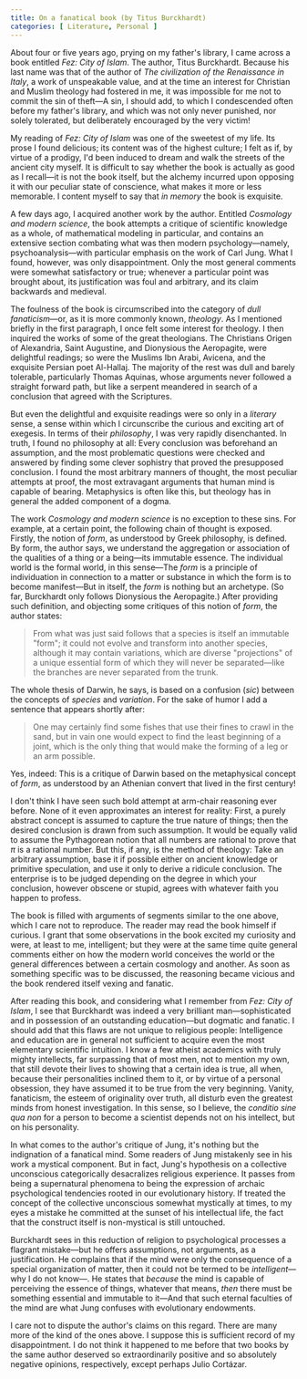 ```yaml
---
title: On a fanatical book (by Titus Burckhardt)
categories: [ Literature, Personal ]
---
```


About four or five years ago, prying on my father's library, I came across a
book entitled *Fez: City of Islam*. The author, Titus Burckhardt. Because his
last name was that of the author of *The civilization of the Renaissance in
Italy*, a work of unspeakable value, and at the time an interest for Christian
and Muslim theology had fostered in me, it was impossible for me not to commit
the sin of theft—A sin, I should add, to which I condescended often before my
father's library, and which was not only never punished, nor solely tolerated,
but deliberately encouraged by the very victim!

My reading of *Fez: City of Islam* was one of the sweetest of my life. Its prose
I found delicious; its content was of the highest culture; I felt as if, by
virtue of a prodigy, I'd been induced to dream and walk the streets of the
ancient city myself. It is difficult to say whether the book is actually as good
as I recall—it is not the book itself, but the alchemy incurred upon opposing it
with our peculiar state of conscience, what makes it more or less memorable. I
content myself to say that *in memory* the book is exquisite. 

A few days ago, I acquired another work by the author. Entitled *Cosmology and
modern science*, the book attempts a critique of scientific knowledge as a
whole, of mathematical modeling in particular, and contains an extensive section
combating what was then modern psychology—namely, psychoanalysis—with particular
emphasis on the work of Carl Jung. What I found, however, was only
disappointment. Only the most general comments were somewhat satisfactory or
true; whenever a particular point was brought about, its justification was foul
and arbitrary, and its claim backwards and medieval.

The foulness of the book is circumscribed into the category of *dull
fanaticism*—or, as it is more commonly known, *theology*. As I mentioned briefly
in the first paragraph, I once felt some interest for theology. I then inquired
the works of some of the great theologians. The Christians Origen of Alexandria,
Saint Augustine, and Dionysious the Aeropagite, were delightful readings; so
were the Muslims Ibn Arabi, Avicena, and the exquisite Persian poet Al-Hallaj.
The majority of the rest was dull and barely tolerable, particularly Thomas
Aquinas, whose arguments never followed a straight forward path, but like a
serpent meandered in search of a conclusion that agreed with the Scriptures.

But even the delightful and exquisite readings were so only in a *literary*
sense, a sense within which I circunscribe the curious and exciting art of
exegesis. In terms of their *philosophy*, I was very rapidly disenchanted. In
truth, I found no philosophy at all: Every conclusion was beforehand an
assumption, and the most problematic questions were checked and answered by
finding some clever sophistry that proved the presupposed conclusion. I found
the most arbitrary manners of thought, the most peculiar attempts at proof, the
most extravagant arguments that human mind is capable of bearing. Metaphysics is
often like this, but theology has in general the added component of a dogma.

The work *Cosmology and modern science* is no exception to these sins. For
example, at a certain point, the following chain of thought is exposed. Firstly,
the notion of *form*, as understood by Greek philosophy, is defined. By form,
the author says, we understand the aggregation or association of the qualities
of a thing or a being—its immutable essence. The individual world is the formal
world, in this sense—The *form* is a principle of individuation in connection to
a matter or substance in which the form is to become manifest—But in itself, the
*form* is nothing but an archetype. (So far, Burckhardt only follows Dionysious
the Aeropagite.) After providing such definition, and objecting some critiques
of this notion of *form*, the author states:

>From what was just said follows that a species is itself an immutable "form";
>it could not evolve and transform into another species, although it may contain
>variations, which are diverse "projections" of a unique essential form of which
>they will never be separated—like the branches are never separated from the
>trunk.

The whole thesis of Darwin, he says, is based on a confusion (*sic*) between the
concepts of *species* and *variation*. For the sake of humor I add a sentence
that appears shortly after:

>One may certainly find some fishes that use their fines to crawl in the sand,
>but in vain one would expect to find the least beginning of a joint, which is
>the only thing that would make the forming of a leg or an arm possible.

Yes, indeed: This is a critique of Darwin based on the metaphysical concept of
*form*, as understood by an Athenian convert that lived in the first century! 

I don't think I have seen such bold attempt at arm-chair reasoning ever before.
None of it even approximates an interest for reality: First, a purely abstract
concept is assumed to capture the true nature of things; then the desired
conclusion is drawn from such assumption. It would be equally valid to assume
the Pythagorean notion that all numbers are rational to prove that $\pi$ is a
rational number. But this, if any, is the method of theology: Take an arbitrary
assumption, base it if possible either on ancient knowledge or primitive
speculation, and use it only to derive a ridicule conclusion. The enterprise is
to be judged depending on the degree in which your conclusion, however obscene
or stupid, agrees with whatever faith you happen to profess.

The book is filled with arguments of segments similar to the one above, which I
care not to reproduce. The reader may read the book himself if curious. I grant
that some observations in the book excited my curiosity and were, at least to
me, intelligent; but they were at the same time quite general comments either on
how the modern world conceives the world or the general differences between a
certain cosmology and another. As soon as something specific was to be
discussed, the reasoning became vicious and the book rendered itself vexing and
fanatic. 

After reading this book, and considering what I remember from *Fez: City of
Islam*, I see that Burckhardt was indeed a very brilliant man—sophisticated and
in possession of an outstanding education—but dogmatic and fanatic. I should add
that this flaws are not unique to religious people: Intelligence and education
are in general not sufficient to acquire even the most elementary scientific
intuition. I know a few atheist academics with truly mighty intellects, far
surpassing that of most men, not to mention my own, that still devote their
lives to showing that a certain idea is true, all when, because their
personalities inclined them to it, or by virtue of a personal obsession, they
have assumed it to be true from the very beginning. Vanity, fanaticism, the
esteem of originality over truth, all disturb even the greatest minds from
honest investigation. In this sense,  so I believe, the *conditio sine qua non*
for a person to become a scientist depends not on his intellect, but on his
personality.

In what comes to the author's critique of Jung, it's nothing but the indignation
of a fanatical mind. Some readers of Jung mistakenly see in his work a mystical
component. But in fact, Jung's hypothesis on a collective unconscious
categorically desacralizes religious experience. It passes from being a
supernatural phenomena to being the expression of archaic psychological
tendencies rooted in our evolutionary history. If treated the concept of the
collective unconscious somewhat mystically at times, to my eyes a mistake he
committed at the sunset of his intellectual life, the fact that the construct
itself is non-mystical is still untouched.

Burckhardt sees in this reduction of religion to psychological processes a
flagrant mistake—but he offers assumptions, not arguments, as a justification.
He complains that if the mind were only the consequence of a special
organization of matter, then it could not be termed to be *intelligent*—why I do
not know—. He states that *because* the mind is capable of perceiving the
essence of things, whatever that means, *then* there must be something essential
and immutable to it—And that such eternal faculties of the mind are what Jung
confuses with evolutionary endowments. 

I care not to dispute the author's claims on this regard. There are many more of
the kind of the ones above. I suppose this is sufficient record of my
disappointment. I do not think it happened to me before that two books by the
same author deserved so extraordinarily positive and so absolutely negative
opinions, respectively, except perhaps Julio Cortázar.


